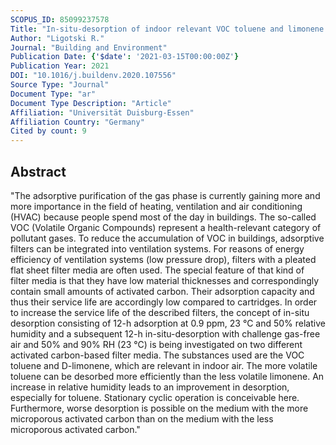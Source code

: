 ```yaml
---
SCOPUS_ID: 85099237578
Title: "In-situ-desorption of indoor relevant VOC toluene and limonene on activated carbon based filter media using high relative humidity"
Author: "Ligotski R."
Journal: "Building and Environment"
Publication Date: {'$date': '2021-03-15T00:00:00Z'}
Publication Year: 2021
DOI: "10.1016/j.buildenv.2020.107556"
Source Type: "Journal"
Document Type: "ar"
Document Type Description: "Article"
Affiliation: "Universität Duisburg-Essen"
Affiliation Country: "Germany"
Cited by count: 9
---
```


## Abstract
"The adsorptive purification of the gas phase is currently gaining more and more importance in the field of heating, ventilation and air conditioning (HVAC) because people spend most of the day in buildings. The so-called VOC (Volatile Organic Compounds) represent a health-relevant category of pollutant gases. To reduce the accumulation of VOC in buildings, adsorptive filters can be integrated into ventilation systems. For reasons of energy efficiency of ventilation systems (low pressure drop), filters with a pleated flat sheet filter media are often used. The special feature of that kind of filter media is that they have low material thicknesses and correspondingly contain small amounts of activated carbon. Their adsorption capacity and thus their service life are accordingly low compared to cartridges. In order to increase the service life of the described filters, the concept of in-situ desorption consisting of 12-h adsorption at 0.9 ppm, 23 °C and 50% relative humidity and a subsequent 12-h in-situ-desorption with challenge gas-free air and 50% and 90% RH (23 °C) is being investigated on two different activated carbon-based filter media. The substances used are the VOC toluene and D-limonene, which are relevant in indoor air. The more volatile toluene can be desorbed more efficiently than the less volatile limonene. An increase in relative humidity leads to an improvement in desorption, especially for toluene. Stationary cyclic operation is conceivable here. Furthermore, worse desorption is possible on the medium with the more microporous activated carbon than on the medium with the less microporous activated carbon."
